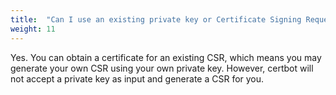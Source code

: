 ```yaml
---
title:  "Can I use an existing private key or Certificate Signing Request (CSR) with Certbot?"
weight: 11
---
```


Yes. You can obtain a certificate for an existing CSR, which means you may generate your own CSR using your own private key. However, certbot will not accept a private key as input and generate a CSR for you.
